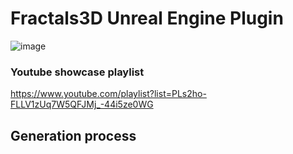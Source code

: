 # Fractals3D Unreal Engine Plugin

![image](https://user-images.githubusercontent.com/56448503/216709166-b79cd546-0388-4c63-9539-b9582db8c842.png)

### Youtube showcase playlist 
https://www.youtube.com/playlist?list=PLs2ho-FLLV1zUq7W5QFJMj_-44i5ze0WG

## Generation process
